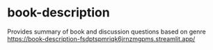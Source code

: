 # book-description
Provides summary of book and discussion questions based on genre
https://book-description-fsdptspmriqk6jrnzmgpms.streamlit.app/
